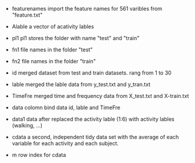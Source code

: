 

* featurenames    import the feature names for 561 varibles from "feature.txt"
* Alable          a vector of acativity lables 
* pl1             pl1 stores the folder with name "test" and "train"
* fn1             file names in the folder "test"
* fn2             file names in the folder "train"
* id              merged dataset from test and train datasets. rang from 1 to 30
* lable           merged the lable data from y_test.txt and y_tran.txt 
* TimeFre         merged time and frequency data from X_test.txt and X-train.txt
* data            colomn bind data id, lable and TimeFre
* data1           data after replaced the activity lable (1:6) with activity lables (walking, ...)

* cdata            a second, independent tidy data set with the average of each variable for each activity and each subject.
* m                row index for cdata

